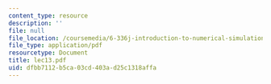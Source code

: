 ```yaml
---
content_type: resource
description: ''
file: null
file_location: /coursemedia/6-336j-introduction-to-numerical-simulation-sma-5211-fall-2003/dfbb7112b5ca03cd403ad25c1318affa_lec13.pdf
file_type: application/pdf
resourcetype: Document
title: lec13.pdf
uid: dfbb7112-b5ca-03cd-403a-d25c1318affa
---
```

